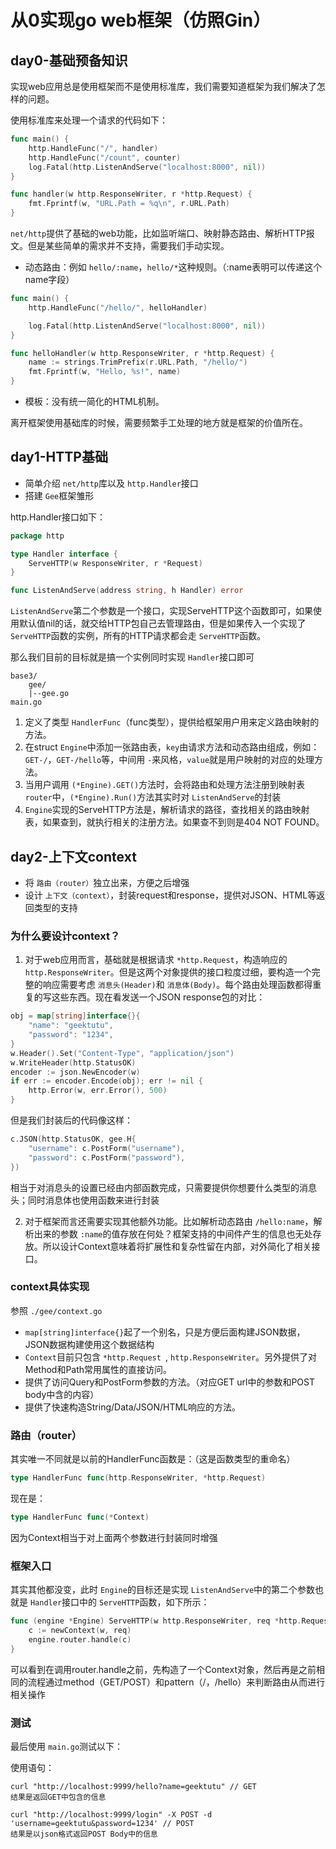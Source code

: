 # 从0实现go web框架（仿照Gin）

## day0-基础预备知识

实现web应用总是使用框架而不是使用标准库，我们需要知道框架为我们解决了怎样的问题。

使用标准库来处理一个请求的代码如下：

```go
func main() {
    http.HandleFunc("/", handler)
    http.HandleFunc("/count", counter)
    log.Fatal(http.ListenAndServe("localhost:8000", nil))
}

func handler(w http.ResponseWriter, r *http.Request) {
    fmt.Fprintf(w, "URL.Path = %q\n", r.URL.Path)
}
```

`net/http`提供了基础的web功能，比如监听端口、映射静态路由、解析HTTP报文。但是某些简单的需求并不支持，需要我们手动实现。

* 动态路由：例如 `hello/:name`，`hello/*`这种规则。（:name表明可以传递这个name字段）

```go
func main() {
    http.HandleFunc("/hello/", helloHandler)

    log.Fatal(http.ListenAndServe("localhost:8000", nil))
}

func helloHandler(w http.ResponseWriter, r *http.Request) {
    name := strings.TrimPrefix(r.URL.Path, "/hello/")
    fmt.Fprintf(w, "Hello, %s!", name)
}
```

* 模板：没有统一简化的HTML机制。

离开框架使用基础库的时候，需要频繁手工处理的地方就是框架的价值所在。

## day1-HTTP基础

* 简单介绍 `net/http`库以及 `http.Handler`接口
* 搭建 `Gee`框架雏形

http.Handler接口如下：

```go
package http

type Handler interface {
    ServeHTTP(w ResponseWriter, r *Request)
}

func ListenAndServe(address string, h Handler) error
```

`ListenAndServe`第二个参数是一个接口，实现ServeHTTP这个函数即可，如果使用默认值nil的话，就交给HTTP包自己去管理路由，但是如果传入一个实现了 `ServeHTTP`函数的实例，所有的HTTP请求都会走 `ServeHTTP`函数。

那么我们目前的目标就是搞一个实例同时实现 `Handler`接口即可

```
base3/
    gee/
    |--gee.go
main.go
```

1. 定义了类型 `HandlerFunc`（func类型），提供给框架用户用来定义路由映射的方法。
2. 在struct `Engine`中添加一张路由表，`key`由请求方法和动态路由组成，例如：`GET-/`，`GET-/hello`等，中间用 `-`来风格，`value`就是用户映射的对应的处理方法。
3. 当用户调用 `(*Engine).GET()`方法时，会将路由和处理方法注册到映射表 `router`中，`(*Engine).Run()`方法其实时对 `ListenAndServe`的封装
4. `Engine`实现的ServeHTTP方法是，解析请求的路径，查找相关的路由映射表，如果查到，就执行相关的注册方法。如果查不到则是404 NOT FOUND。

## day2-上下文context

* 将 `路由（router）`独立出来，方便之后增强
* 设计 `上下文（context）`，封装request和response，提供对JSON、HTML等返回类型的支持

### 为什么要设计context？

1. 对于web应用而言，基础就是根据请求 `*http.Request`，构造响应的 `http.ResponseWriter`。但是这两个对象提供的接口粒度过细，要构造一个完整的响应需要考虑 `消息头(Header)`和 `消息体(Body)`。每个路由处理函数都得重复的写这些东西。现在看发送一个JSON response包的对比：

```go
obj = map[string]interface{}{
    "name": "geektutu",
    "password": "1234",
}
w.Header().Set("Content-Type", "application/json")
w.WriteHeader(http.StatusOK)
encoder := json.NewEncoder(w)
if err := encoder.Encode(obj); err != nil {
    http.Error(w, err.Error(), 500)
}
```

但是我们封装后的代码像这样：

```go
c.JSON(http.StatusOK, gee.H{
    "username": c.PostForm("username"),
    "password": c.PostForm("password"),
})
```

相当于对消息头的设置已经由内部函数完成，只需要提供你想要什么类型的消息头；同时消息体也使用函数来进行封装

2. 对于框架而言还需要实现其他额外功能。比如解析动态路由 `/hello:name`，解析出来的参数 `:name`的值存放在何处？框架支持的中间件产生的信息也无处存放。所以设计Context意味着将扩展性和复杂性留在内部，对外简化了相关接口。

### context具体实现

参照 `./gee/context.go`

* `map[string]interface{}`起了一个别名，只是方便后面构建JSON数据，JSON数据构建使用这个数据结构
* `Context`目前只包含 `*http.Request `, `http.ResponseWriter`。另外提供了对Method和Path常用属性的直接访问。
* 提供了访问Query和PostForm参数的方法。（对应GET url中的参数和POST body中含的内容）
* 提供了快速构造String/Data/JSON/HTML响应的方法。

### 路由（router）

其实唯一不同就是以前的HandlerFunc函数是：（这是函数类型的重命名）

```go
type HandlerFunc func(http.ResponseWriter, *http.Request)
```

现在是：

```go
type HandlerFunc func(*Context)
```

因为Context相当于对上面两个参数进行封装同时增强

### 框架入口

其实其他都没变，此时 `Engine`的目标还是实现 `ListenAndServe`中的第二个参数也就是 `Handler`接口中的 `ServeHTTP`函数，如下所示：

```go
func (engine *Engine) ServeHTTP(w http.ResponseWriter, req *http.Request) {
	c := newContext(w, req)
	engine.router.handle(c)
}
```

可以看到在调用router.handle之前，先构造了一个Context对象，然后再是之前相同的流程通过method（GET/POST）和pattern（/，/hello）来判断路由从而进行相关操作

### 测试

最后使用 `main.go`测试以下：

使用语句：

```shell
curl "http://localhost:9999/hello?name=geektutu" // GET
结果是返回GET中包含的信息

curl "http://localhost:9999/login" -X POST -d 'username=geektutu&password=1234' // POST
结果是以json格式返回POST Body中的信息
```
